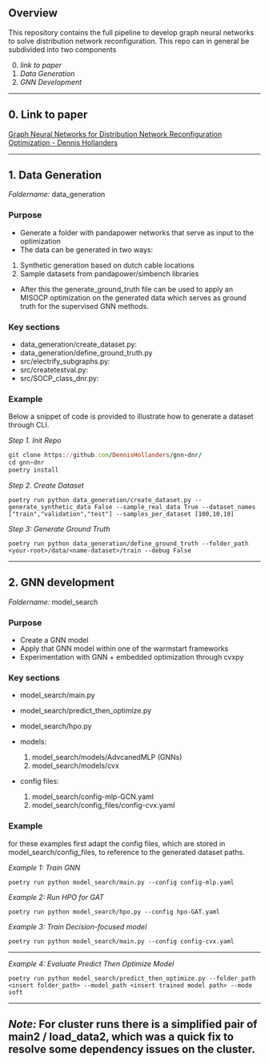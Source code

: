 ## Overview
This repository contains the full pipeline to develop graph neural networks to solve distribution network reconfiguration. This repo can in general be subdivided into two components

0. *link to paper*
1. *Data Generation*
2. *GNN Development*

---

## 0. Link to paper
[Graph Neural Networks for Distribution Network Reconfiguration Optimization - Dennis Hollanders](https://research.tue.nl/nl/studentTheses/graph-neural-networks-for-distribution-network-reconfiguration-op) 

---

## 1. Data Generation
*Foldername:* data_generation

### Purpose
- Generate a folder with pandapower networks that serve as input to the optimization
- The data can be generated in two ways:
 1. Synthetic generation based on dutch cable locations
 2. Sample datasets from pandapower/simbench libraries
- After this the generate_ground_truth file can be used to apply an MISOCP optimization on the generated data which serves as ground truth for the supervised GNN methods.

### Key sections 
- data_generation/create_dataset.py:
- data_generation/define_ground_truth.py
- src/electrify_subgraphs.py:
- src/createtestval.py:
- src/SOCP_class_dnr.py:

### Example
Below a snippet of code is provided to illustrate how to generate a dataset through CLI. 


*Step 1. Init Repo* 

```ruby
git clone https://github.com/DennisHollanders/gnn-dnr/
cd gnn-dnr
poetry install 
```

*Step 2. Create Dataset* 

```
poetry run python data_generation/create_dataset.py --generate_synthetic_data False --sample_real_data True --dataset_names ["train","validation","test"] --samples_per_dataset [100,10,10]
```

*Step 3: Generate Ground Truth*

```
poetry run python data_generation/define_ground_truth --folder_path  <your-root>/data/<name-dataset>/train --debug False
```

---


## 2. GNN development 
*Foldername:* model_search

### Purpose
- Create a GNN model
- Apply that GNN model within one of the warmstart frameworks
- Experimentation with GNN + embedded optimization through cvxpy

### Key sections 
- model_search/main.py
- model_search/predict_then_optimize.py
- model_search/hpo.py

- models:
    1. model_search/models/AdvcanedMLP (GNNs)
    2. model_search/models/cvx

- config files:
    1. model_search/config-mlp-GCN.yaml
    2. model_search/config_files/config-cvx.yaml


### Example
for these examples first adapt the config files, which are stored in model_search/config_files, to reference to the generated dataset paths.

*Example 1: Train GNN*
```
poetry run python model_search/main.py --config config-mlp.yaml 
```

*Example 2: Run HPO for GAT*
```
poetry run python model_search/hpo.py --config hpo-GAT.yaml 
```

*Example 3: Train Decision-focused model*

```
poetry run python model_search/main.py --config config-cvx.yaml 
```
--- 

*Example 4: Evaluate Predict Then Optimize Model*

```
poetry run python model_search/predict_then_optimize.py --folder_path <insert folder_path> --model_path <insert trained model path> --mode soft
```
--- 
*Note:* 
For cluster runs there is a simplified pair of main2 / load_data2, which was a quick fix to resolve some dependency issues on the cluster.
--- 